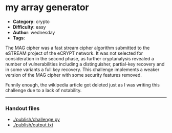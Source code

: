 my array generator
======================

- **Category**: crypto
- **Difficulty**: easy
- **Author**: wednesday
- **Tags**: 

The MAG cipher was a fast stream cipher algorithm submitted to the eSTREAM
project of the eCRYPT network. It was not selected for consideration in the
second phase, as further cryptanalysis revealed a number of vulnerabilities
including a distinguisher, partial-key recovery and in some variants a full
key recovery. This challenge implements a weaker version of the MAG cipher
with some security features removed.

Funnily enough, the wikipedia article got deleted just as I was writing this
challenge due to a lack of notability.

---

### Handout files

- [./publish/challenge.py](./publish/challenge.py)
- [./publish/output.txt](./publish/output.txt)
